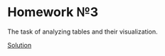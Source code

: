 # Homework №3
The task of analyzing tables and their visualization.

[Solution](https://datalore.jetbrains.com/notebook/2mZNiVo8e2qfGRPISuqC6S/zqeDyoZ9GsYZwupCsvLfst/)
